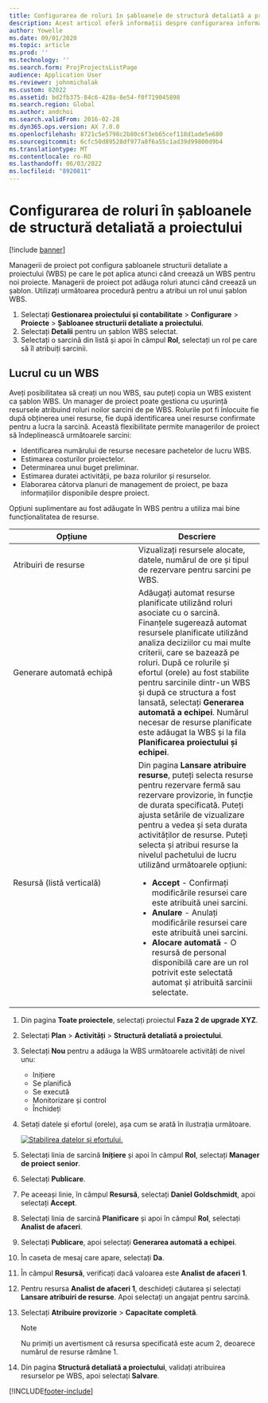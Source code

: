 ```yaml
---
title: Configurarea de roluri în șabloanele de structură detaliată a proiectului
description: Acest articol oferă informații despre configurarea informațiilor despre roluri pe șabloanele structurii de defalcare a lucrului.
author: Yowelle
ms.date: 09/01/2020
ms.topic: article
ms.prod: ''
ms.technology: ''
ms.search.form: ProjProjectsListPage
audience: Application User
ms.reviewer: johnmichalak
ms.custom: 82022
ms.assetid: bd2fb375-84c6-428a-8e54-f0f719045898
ms.search.region: Global
ms.author: andchoi
ms.search.validFrom: 2016-02-28
ms.dyn365.ops.version: AX 7.0.0
ms.openlocfilehash: 8721c5e5798c2b80c6f3eb65cef118d1ade5e680
ms.sourcegitcommit: 6cfc50d89528df977a8f6a55c1ad39d99800d9b4
ms.translationtype: MT
ms.contentlocale: ro-RO
ms.lasthandoff: 06/03/2022
ms.locfileid: "8920811"
---
```

# <a name="set-up-roles-on-work-breakdown-structure-templates"></a>Configurarea de roluri în șabloanele de structură detaliată a proiectului

[!include [banner](../includes/banner.md)]

Managerii de proiect pot configura șabloanele structurii detaliate a proiectului (WBS) pe care le pot aplica atunci când creează un WBS pentru noi proiecte. Managerii de proiect pot adăuga roluri atunci când creează un șablon. Utilizați următoarea procedură pentru a atribui un rol unui șablon WBS.

1. Selectați **Gestionarea proiectului și contabilitate** > **Configurare** > **Proiecte** > **Șabloanee structurii detaliate a proiectului**.
2. Selectați **Detalii** pentru un șablon WBS selectat.
3. Selectați o sarcină din listă și apoi în câmpul **Rol**, selectați un rol pe care să îl atribuiți sarcinii.

## <a name="work-with-a-wbs"></a>Lucrul cu un WBS

Aveți posibilitatea să creați un nou WBS, sau puteți copia un WBS existent ca șablon WBS. Un manager de proiect poate gestiona cu ușurință resursele atribuind roluri noilor sarcini de pe WBS. Rolurile pot fi înlocuite fie după obținerea unei resurse, fie după identificarea unei resurse confirmate pentru a lucra la sarcină. Această flexibilitate permite managerilor de proiect să îndeplinească următoarele sarcini:

- Identificarea numărului de resurse necesare pachetelor de lucru WBS.
- Estimarea costurilor proiectelor.
- Determinarea unui buget preliminar.
- Estimarea duratei activității, pe baza rolurilor și resurselor.
- Elaborarea câtorva planuri de management de proiect, pe baza informațiilor disponibile despre proiect.

Opțiuni suplimentare au fost adăugate în WBS pentru a utiliza mai bine funcționalitatea de resurse.

<table>
<colgroup>
<col width="50%" />
<col width="50%" />
</colgroup>
<thead>
<tr class="header">
<th>Opțiune</th>
<th>Descriere</th>
</tr>
</thead>
<tbody>
<tr class="odd">
<td>Atribuiri de resurse</td>
<td>Vizualizați resursele alocate, datele, numărul de ore și tipul de rezervare pentru sarcini pe WBS.</td>
</tr>
<tr class="even">
<td>Generare automată echipă</td>
<td>Adăugați automat resurse planificate utilizând roluri asociate cu o sarcină. Finanțele sugerează automat resursele planificate utilizând analiza deciziilor cu mai multe criterii, care se bazează pe roluri. După ce rolurile și efortul (orele) au fost stabilite pentru sarcinile dintr-un WBS și după ce structura a fost lansată, selectați <strong>Generarea automată a echipei</strong>. Numărul necesar de resurse planificate este adăugat la WBS și la fila <strong>Planificarea proiectului și echipei</strong>.</td>
</tr>
<tr class="odd">
<td>Resursă (listă verticală)</td>
<td>Din pagina <strong>Lansare atribuire resurse</strong>, puteți selecta resurse pentru rezervare fermă sau rezervare provizorie, în funcție de durata specificată. Puteți ajusta setările de vizualizare pentru a vedea și seta durata activităților de resurse. Puteți selecta și atribui resurse la nivelul pachetului de lucru utilizând următoarele opțiuni:
<ul>
<li><strong>Accept</strong> - Confirmați modificările resursei care este atribuită unei sarcini.</li>
<li><strong>Anulare</strong> - Anulați modificările resursei care este atribuită unei sarcini.</li>
<li><strong>Alocare automată</strong> - O resursă de personal disponibilă care are un rol potrivit este selectată automat și atribuită sarcinii selectate.</li>
</ul></td>
</tr>
</tbody>
</table>

1. Din pagina **Toate proiectele**, selectați proiectul **Faza 2 de upgrade XYZ**.
2. Selectați **Plan** > **Activități** > **Structură detaliată a proiectului**.
3. Selectați **Nou** pentru a adăuga la WBS următoarele activități de nivel unu:

    - Inițiere
    - Se planifică
    - Se execută
    - Monitorizare și control
    - Închideți

4. Setați datele și efortul (orele), așa cum se arată în ilustrația următoare.

    [![Stabilirea datelor și efortului.](./media/projectresourcing10.jpg)](./media/projectresourcing10.jpg)

5. Selectați linia de sarcină **Inițiere** și apoi în câmpul **Rol**, selectați **Manager de proiect senior**.
6. Selectați **Publicare**.
7. Pe aceeași linie, în câmpul **Resursă**, selectați **Daniel Goldschmidt**, apoi selectați **Accept**.
8. Selectați linia de sarcină **Planificare** și apoi în câmpul **Rol**, selectați **Analist de afaceri**.
9. Selectați **Publicare**, apoi selectați **Generarea automată a echipei**.
10. În caseta de mesaj care apare, selectați **Da**.
11. În câmpul **Resursă**, verificați dacă valoarea este **Analist de afaceri 1**.
12. Pentru resursa **Analist de afaceri 1**, deschideți căutarea și selectați **Lansare atribuiri de resurse**. Apoi selectați un angajat pentru sarcină.
13. Selectați **Atribuire provizorie** &gt; **Capacitate completă**.

    > [!NOTE] 
    > Nu primiți un avertisment că resursa specificată este acum 2, deoarece numărul de resurse rămâne 1.

14. Din pagina **Structură detaliată a proiectului**, validați atribuirea resurselor pe WBS, apoi selectați **Salvare**.


[!INCLUDE[footer-include](../includes/footer-banner.md)]